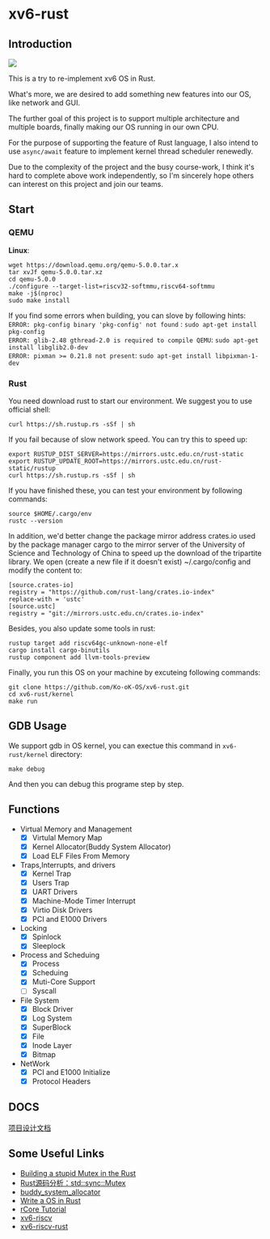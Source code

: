 # xv6-rust
## Introduction

![](run.jpg)

This is a try to re-implement xv6 OS in Rust. 

What's more, we are desired to add something new features into our OS, like network and GUI.  

The further goal of this project is to support multiple architecture and multiple boards, finally making our OS running in our own CPU.   

For the purpose of supporting the feature of Rust language, I also intend to use `async/await` feature to implement kernel thread scheduler renewedly.  

Due to the complexity of the project and the busy course-work, I think it's hard to complete above work independently, so I'm sincerely hope others can interest on this project and join our teams.

## Start  
### QEMU
**Linux**:  
```
wget https://download.qemu.org/qemu-5.0.0.tar.x  
tar xvJf qemu-5.0.0.tar.xz  
cd qemu-5.0.0  
./configure --target-list=riscv32-softmmu,riscv64-softmmu   
make -j$(nproc)  
sudo make install  
```
If you find some errors when building, you can slove by following hints:  
`ERROR: pkg-config binary 'pkg-config' not found` : `sudo apt-get install pkg-config`           
`ERROR: glib-2.48 gthread-2.0 is required to compile QEMU`: `sudo apt-get install libglib2.0-dev`       
`ERROR: pixman >= 0.21.8 not present`: `sudo apt-get install libpixman-1-dev` 

### Rust
You need download rust to start our environment. We suggest you to use official shell:  
```
curl https://sh.rustup.rs -sSf | sh
```
If you fail because of slow network speed. You can try this to speed up:   
```
export RUSTUP_DIST_SERVER=https://mirrors.ustc.edu.cn/rust-static
export RUSTUP_UPDATE_ROOT=https://mirrors.ustc.edu.cn/rust-static/rustup
curl https://sh.rustup.rs -sSf | sh
```

If you have finished these, you can test your environment by following commands:  
```
source $HOME/.cargo/env  
rustc --version
```
In addition,  we'd better change the package mirror address crates.io used by the package manager cargo to the mirror server of the University of Science and Technology of China to speed up the download of the tripartite library. We open (create a new file if it doesn't exist) ~/.cargo/config and modify the content to:  
```
[source.crates-io]
registry = "https://github.com/rust-lang/crates.io-index"
replace-with = 'ustc'
[source.ustc]
registry = "git://mirrors.ustc.edu.cn/crates.io-index"
```
Besides,  you also update some tools in rust:

```
rustup target add riscv64gc-unknown-none-elf
cargo install cargo-binutils
rustup component add llvm-tools-preview
```

Finally, you run this OS on your machine by excuteing following commands:  

```
git clone https://github.com/Ko-oK-OS/xv6-rust.git
cd xv6-rust/kernel
make run
```

## GDB Usage

We support gdb in OS kernel, you can exectue this command in `xv6-rust/kernel` directory:   
```shell
make debug
```
And then you can debug this programe step by step. 

## Functions

- Virtual Memory and Management   
    - [x] Virtulal Memory Map
    - [x] Kernel Allocator(Buddy System Allocator)  
    - [x] Load ELF Files From Memory
- Traps,Interrupts, and drivers
    - [x] Kernel Trap
    - [x] Users Trap
    - [x] UART Drivers
    - [x] Machine-Mode Timer Interrupt
    - [x] Virtio Disk Drivers
    - [x] PCI and E1000 Drivers
- Locking
    - [x] Spinlock
    - [x] Sleeplock
- Process and Scheduing
    - [x] Process
    - [x] Scheduing
    - [x] Muti-Core Support
    - [ ] Syscall
- File System
    - [x] Block Driver
    - [x] Log System
    - [x] SuperBlock
    - [x] File
    - [x] Inode Layer
    - [x] Bitmap
- NetWork
    - [x] PCI and E1000 Initialize
    - [x] Protocol Headers

## DOCS

[项目设计文档](docs/项目设计文档.pdf)

## Some Useful Links

- [Building a stupid Mutex in the Rust](https://medium.com/@Mnwa/building-a-stupid-mutex-in-the-rust-d55886538889)  
- [Rust源码分析：std::sync::Mutex](https://zhuanlan.zhihu.com/p/50006335)   
- [buddy_system_allocator](https://github.com/rcore-os/buddy_system_allocator)  
- [Write a OS in Rust](https://os.phil-opp.com)  
- [rCore Tutorial](https://rcore-os.github.io/rCore-Tutorial-deploy/)  
- [xv6-riscv](https://github.com/mit-pdos/xv6-riscv)
- [xv6-riscv-rust](https://github.com/Jaic1/xv6-riscv-rust)
